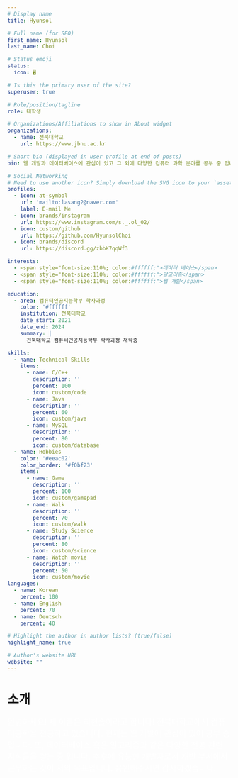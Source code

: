 ```yaml
---
# Display name
title: Hyunsol

# Full name (for SEO)
first_name: Hyunsol
last_name: Choi

# Status emoji
status:
  icon: 🖥️

# Is this the primary user of the site?
superuser: true

# Role/position/tagline
role: 대학생

# Organizations/Affiliations to show in About widget
organizations:
  - name: 전북대학교 
    url: https://www.jbnu.ac.kr

# Short bio (displayed in user profile at end of posts)
bio: 웹 개발과 데이터베이스에 관심이 있고 그 외에 다양한 컴퓨터 과학 분야를 공부 중 입니다.

# Social Networking
# Need to use another icon? Simply download the SVG icon to your `assets/media/icons/` folder.
profiles:
  - icon: at-symbol
    url: 'mailto:lasang2@naver.com'
    label: E-mail Me
  - icon: brands/instagram
    url: https://www.instagram.com/s._.ol_02/
  - icon: custom/github
    url: https://github.com/HyunsolChoi
  - icon: brands/discord    
    url: https://discord.gg/zbbK7qqWf3

interests:
  - <span style="font-size:110%; color:#ffffff;">데이터 베이스</span>
  - <span style="font-size:110%; color:#ffffff;">알고리즘</span>
  - <span style="font-size:110%; color:#ffffff;">웹 개발</span>

education:
  - area: 컴퓨터인공지능학부 학사과정 
    color: '#ffffff'
    institution: 전북대학교
    date_start: 2021
    date_end: 2024
    summary: |
      전북대학교 컴퓨터인공지능학부 학사과정 재학중

skills:
  - name: Technical Skills
    items:
      - name: C/C++
        description: ''
        percent: 100
        icon: custom/code
      - name: Java
        description: ''
        percent: 60
        icon: custom/java
      - name: MySQL
        description: ''
        percent: 80
        icon: custom/database
  - name: Hobbies
    color: '#eeac02'
    color_border: '#f0bf23'
    items:
      - name: Game
        description: ''
        percent: 100
        icon: custom/gamepad
      - name: Walk
        description: ''
        percent: 70
        icon: custom/walk
      - name: Study Science
        description: ''
        percent: 80
        icon: custom/science
      - name: Watch movie
        description: ''
        percent: 50
        icon: custom/movie
languages:
  - name: Korean
    percent: 100
  - name: English
    percent: 70
  - name: Deutsch
    percent: 40

# Highlight the author in author lists? (true/false)
highlight_name: true

# Author's website URL
website: ""
---
```


# 소개

<span style="font-size:130%; color: #ffffff" >
안녕하세요! 제 이름은 최현솔이라고 합니다! 전북대학교에서 컴퓨터공학을 전공하고 있습니다. 현재는 웹 개발에 관심이 있어 공부 중입니다. 또, 데이터베이스 혹은 알고리즘과 같은 다양한 전공 관련 지식들을 쌓는 중 입니다. 추후에 유능한 개발자로서 개발 부서에서 근무하는 것이 저의 목표입니다. 응원해주시면 감사하겠습니다. </span>